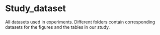 # Study_dataset
All datasets used in experiments.
Different folders contain corresponding datasets for the figures and the tables in our study.
